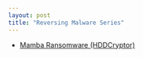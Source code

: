 ```yaml
---
layout: post
title: "Reversing Malware Series"
---
```


* [Mamba Ransomware (HDDCryptor)](https://drive.google.com/open?id=0BwsSRKmSRLMKQVVjalROSjA0Z1k)
